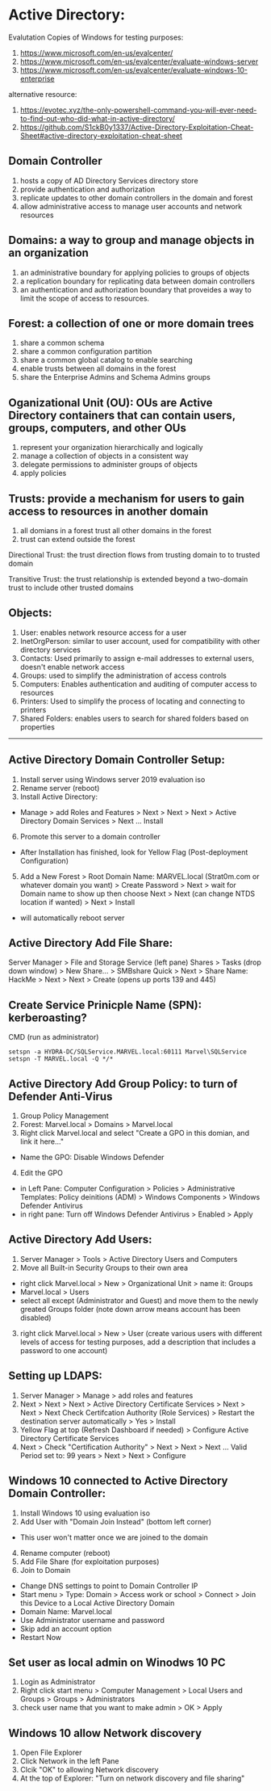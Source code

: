 # Active Directory:
Evalutation Copies of Windows for testing purposes: 
1. https://www.microsoft.com/en-us/evalcenter/
2. https://www.microsoft.com/en-us/evalcenter/evaluate-windows-server
3. https://www.microsoft.com/en-us/evalcenter/evaluate-windows-10-enterprise

alternative resource: 
1. https://evotec.xyz/the-only-powershell-command-you-will-ever-need-to-find-out-who-did-what-in-active-directory/
2. https://github.com/S1ckB0y1337/Active-Directory-Exploitation-Cheat-Sheet#active-directory-exploitation-cheat-sheet

## Domain Controller
1. hosts a copy of AD Directory Services directory store
2. provide authentication and authorization
3. replicate updates to other domain controllers in the domain and forest
4. allow administrative access to manage user accounts and network resources

## Domains: a way to group and manage objects in an organization
1. an administrative boundary for applying policies to groups of objects
2. a replication boundary for replicating data between domain controllers
3. an authentication and authorization boundary that proveides a way to limit the scope of access to resources. 

## Forest: a collection of one or more domain trees
1. share a common schema
2. share a common configuration partition
3. share a common global catalog to enable searching
4. enable trusts between all domains in the forest
5. share the Enterprise Admins and Schema Admins groups

## Oganizational Unit (OU): OUs are Active Directory containers that can contain users, groups, computers, and other OUs
1. represent your organization hierarchically and logically
2. manage a collection of objects in a consistent way
3. delegate permissions to administer groups of objects
4. apply policies

## Trusts: provide a mechanism for users to gain access to resources in another domain
1. all domians in a forest trust all other domains in the forest
2. trust can extend outside the forest

Directional Trust: the trust direction flows from trusting domain to to trusted domain

Transitive Trust: the trust relationship is extended beyond a two-domain trust to include other trusted domains 

## Objects:
1. User: enables network resource access for a user
2. InetOrgPerson: similar to user account, used for compatibility with other directory services
3. Contacts: Used primarily to assign e-mail addresses to external users, doesn't enable network access
4. Groups: used to simplify the administration of access controls
5. Computers: Enables authentication and auditing of computer access to resources
6. Printers: Used to simplify the process of locating and connecting to printers
7. Shared Folders: enables users to search for shared folders based on properties


**********************

## Active Directory Domain Controller Setup:
1. Install server using Windows server 2019 evaluation iso
2. Rename server (reboot)
4. Install Active Directory:
  - Manage > add Roles and Features > Next > Next > Next > Active Directory Domain Services > Next ... Install
6. Promote this server to a domain controller
  - After Installation has finished, look for Yellow Flag (Post-deployment Configuration)
5. Add a New Forest > Root Domain Name: MARVEL.local (Strat0m.com or whatever domain you want) > Create Password > Next > wait for Domain name to show up then choose Next > Next (can change NTDS location if wanted) > Next > Install
  - will automatically reboot server

## Active Directory Add File Share:
Server Manager > File and Storage Service (left pane)
Shares > Tasks (drop down window) > New Share... > SMBshare Quick > Next > Share Name: HackMe > Next > Next > Create (opens up ports 139 and 445)

## Create Service Prinicple Name (SPN): kerberoasting? 
CMD (run as administrator) 
```
setspn -a HYDRA-DC/SQLService.MARVEL.local:60111 Marvel\SQLService
setspn -T MARVEL.local -Q */*
```
## Active Directory Add Group Policy: to turn of Defender Anti-Virus
1. Group Policy Management 
2. Forest: Marvel.local > Domains > Marvel.local
3. Right click Marvel.local and select "Create a GPO in this domian, and link it here..."
  - Name the GPO: Disable Windows Defender
4. Edit the GPO
  - in Left Pane: Computer Configuration > Policies > Administrative Templates: Policy deinitions (ADM) > Windows Components > Windows Defender Antivirus
  - in right pane: Turn off Windows Defender Antivirus > Enabled > Apply

## Active Directory Add Users:
1. Server Manager > Tools > Active Directory Users and Computers 
2. Move all Built-in Security Groups to their own area
  - right click Marvel.local > New > Organizational Unit > name it: Groups
  - Marvel.local > Users 
  - select all except (Administrator and Guest) and move them to the newly greated Groups folder (note down arrow means account has been disabled)
3. right click Marvel.local > New > User (create various users with different levels of access for testing purposes, add a description that includes a password to one account)

## Setting up LDAPS:
1. Server Manager > Manage > add roles and features
2. Next > Next > Next > Active Directory Certificate Services > Next > Next > Next Check Certifcation Authority (Role Services) > Restart the destination server automatically > Yes > Install
3. Yellow Flag at top (Refresh Dashboard if needed) >  Configure Active Directory Certificate Services
4. Next > Check "Certification Authority"  > Next > Next > Next ... Valid Period set to: 99 years > Next > Next > Configure


## Windows 10 connected to Active Directory Domain Controller:
1. Install Windows 10 using evaluation iso 
2. Add User with "Domain Join Instead" (bottom left corner) 
  - This user won't matter once we are joined to the domain
4. Rename computer (reboot)
5. Add File Share (for exploitation purposes)
6. Join to Domain
  - Change DNS settings to point to Domain Controller IP 
  - Start menu > Type: Domain > Access work or school > Connect > Join this Device to a Local Active Directory Domain 
  - Domain Name: Marvel.local 
  - Use Administrator username and password
  - Skip add an account option
  - Restart Now

## Set user as local admin on Winodws 10 PC
1. Login as Administrator 
2. Right click start menu > Computer Management > Local Users and Groups > Groups > Administrators
3. check user name that you want to make admin > OK > Apply

## Windows 10 allow Network discovery
1. Open File Explorer
2. Click Network in the left Pane
3. Clcik "OK" to allowing Network discovery
4. At the top of Explorer: "Turn on network discovery and file sharing"
